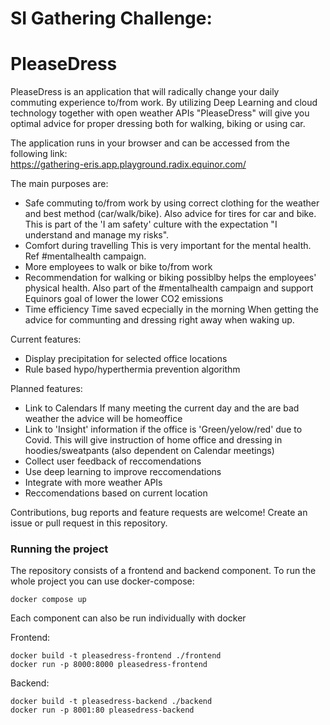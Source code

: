 # SI Gathering Challenge: 

# PleaseDress
PleaseDress is an application that will radically change your daily commuting experience to/from work. By utilizing Deep Learning and cloud technology together with open weather APIs "PleaseDress" will give you optimal advice for proper dressing both for walking, biking or using car.

The application runs in your browser and can be accessed from the following link:  
https://gathering-eris.app.playground.radix.equinor.com/

The main purposes are:
  - Safe commuting to/from work by using correct clothing for the weather and best method (car/walk/bike). Also advice for tires for car and bike.
    This is part of the 'I am safety' culture with the expectation "I understand and manage my risks".
  - Comfort during travelling
    This is very important for the mental health. Ref #mentalhealth campaign. 
  - More employees to walk or bike to/from work
  - Recommendation for walking or biking possiblby helps the employees' physical health. Also part of the #mentalhealth campaign and support Equinors goal of lower the lower CO2
 emissions
  - Time efficiency
    Time saved ecpecially in the morning When getting the advice for communting and dressing right away when waking up.
  
 Current features:
 - Display precipitation for selected office locations
 - Rule based hypo/hyperthermia prevention algorithm
 
Planned features:
- Link to Calendars
  If many meeting the current day and the are bad weather the advice will be homeoffice
 - Link to 'Insight' information if the office is 'Green/yelow/red' due to Covid. 
 This will give instruction of home office and dressing in hoodies/sweatpants (also dependent on Calendar meetings)
- Collect user feedback of reccomendations
- Use deep learning to improve reccomendations
- Integrate with more weather APIs
- Reccomendations based on current location

Contributions, bug reports and feature requests are welcome! Create an issue or pull request in this repository.

### Running the project
The repository consists of a frontend and backend component. To run the whole project you can use docker-compose:

```
docker compose up
```

Each component can also be run individually with docker

Frontend:
```
docker build -t pleasedress-frontend ./frontend
docker run -p 8000:8000 pleasedress-frontend
```

Backend:
```
docker build -t pleasedress-backend ./backend
docker run -p 8001:80 pleasedress-backend
```
